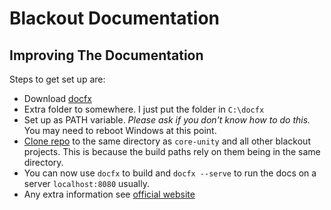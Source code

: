 # Blackout Documentation

## Improving The Documentation
Steps to get set up are:
- Download [docfx](https://github.com/dotnet/docfx/releases)
- Extra folder to somewhere. I just put the folder in `C:\docfx`
- Set up as PATH variable. _Please ask if you don't know how to do this._ You may need to reboot Windows at this point.
- [Clone repo](https://gitlab.com/blackout-sports/blackout-docs) to the same directory as `core-unity` and all other blackout projects. This is because the build paths rely on them being in the same directory.
- You can now use `docfx` to build and `docfx --serve` to run the docs on a server `localhost:8080` usually.
- Any extra information see [official website](https://dotnet.github.io/docfx/)
